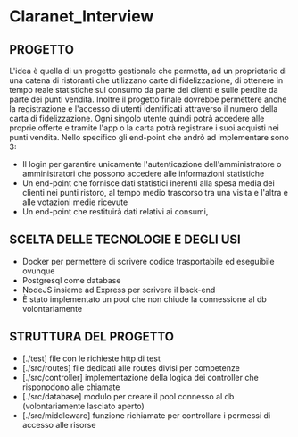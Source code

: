 # Claranet_Interview

## PROGETTO
L'idea è quella di un progetto gestionale che permetta, ad un proprietario di una catena di ristoranti che utilizzano carte di fidelizzazione,
di ottenere in tempo reale statistiche sul consumo da parte dei clienti e sulle perdite da parte dei punti vendita.
Inoltre il progetto finale dovrebbe permettere anche la registrazione e l'accesso di utenti identificati attraverso il numero della carta di fidelizzazione.
Ogni singolo utente quindi potrà accedere alle proprie offerte e tramite l'app o la carta potrà registrare i suoi acquisti nei punti vendita.
Nello specifico gli end-point che andrò ad implementare sono 3:
- Il login per garantire unicamente l'autenticazione dell'amministratore o amministratori che possono accedere alle informazioni statistiche
- Un end-point che fornisce dati statistici inerenti alla spesa media dei clienti nei punti ristoro, al tempo medio trascorso tra una visita e l'altra e alle votazioni medie ricevute
- Un end-point che restituirà dati relativi ai consumi, 

## SCELTA DELLE TECNOLOGIE E DEGLI USI
- Docker per permettere di scrivere codice trasportabile ed eseguibile ovunque
- Postgresql come database
- NodeJS insieme ad Express per scrivere il back-end
- È stato implementato un pool che non chiude la connessione al db volontariamente


## STRUTTURA DEL PROGETTO
- [./test] file con le richieste http di test
- [./src/routes] file dedicati alle routes divisi per competenze
- [./src/controller] implementazione della logica dei controller che risponodono alle chiamate
- [./src/database] modulo per creare il pool connesso al db (volontariamente lasciato aperto)
- [./src/middleware] funzione richiamate per controllare i permessi di accesso alle risorse

